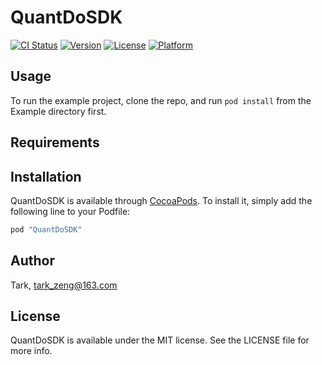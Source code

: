 # QuantDoSDK

[![CI Status](http://img.shields.io/travis/Tark/QuantDoSDK.svg?style=flat)](https://travis-ci.org/Tark/QuantDoSDK)
[![Version](https://img.shields.io/cocoapods/v/QuantDoSDK.svg?style=flat)](http://cocoapods.org/pods/QuantDoSDK)
[![License](https://img.shields.io/cocoapods/l/QuantDoSDK.svg?style=flat)](http://cocoapods.org/pods/QuantDoSDK)
[![Platform](https://img.shields.io/cocoapods/p/QuantDoSDK.svg?style=flat)](http://cocoapods.org/pods/QuantDoSDK)

## Usage

To run the example project, clone the repo, and run `pod install` from the Example directory first.

## Requirements

## Installation

QuantDoSDK is available through [CocoaPods](http://cocoapods.org). To install
it, simply add the following line to your Podfile:

```ruby
pod "QuantDoSDK"
```

## Author

Tark, tark_zeng@163.com

## License

QuantDoSDK is available under the MIT license. See the LICENSE file for more info.
